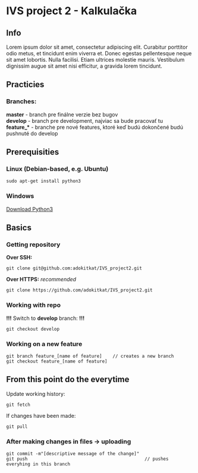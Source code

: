 # IVS project 2 - Kalkulačka
## Info
Lorem ipsum dolor sit amet, consectetur adipiscing elit. Curabitur porttitor odio metus, et tincidunt enim viverra et. Donec egestas pellentesque neque sit amet lobortis. Nulla facilisi. Etiam ultrices molestie mauris. Vestibulum dignissim augue sit amet nisi efficitur, a gravida lorem tincidunt.

## Practicies
### Branches:
<b>master</b>  - branch pre finálne verzie bez bugov  
<b>develop</b> - branch pre development, najviac sa bude pracovať tu  
<b>feature_*</b>  - branche pre nové features, ktoré keď budú dokončené budú pushnuté do develop  

## Prerequisities
### Linux (Debian-based, e.g. Ubuntu)  
```
sudo apt-get install python3
```
### Windows  
[Download Python3](https://www.python.org/downloads/)
## Basics
### Getting repository
<b>Over SSH:</b>
```
git clone git@github.com:adokitkat/IVS_project2.git
```
<b>Over HTTPS:</b> _recommended_ 
```
git clone https://github.com/adokitkat/IVS_project2.git
```
### Working with repo
<b>!!!</b> Switch to <b>develop</b> branch: <b>!!!</b> 
```
git checkout develop
```  
### Working on a new feature
```
git branch feature_[name of feature]    // creates a new branch
git checkout feature_[name of feature]
```  
## From this point do the everytime
Update working history:
```
git fetch
```
If changes have been made:
```
git pull
```
### After making changes in files -> uploading
```
git commit -m"[descriptive message of the change]"
git push                                            // pushes everyhing in this branch
```
